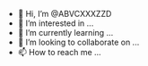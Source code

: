 - 👋 Hi, I’m @ABVCXXXZZD
- 👀 I’m interested in ...
- 🌱 I’m currently learning ...
- 💞️ I’m looking to collaborate on ...
- 📫 How to reach me ...

<!---
ABVCXXXZZD/ABVCXXXZZD is a ✨ special ✨ repository because its `README.md` (this file) appears on your GitHub profile.
You can click the Preview link to take a look at your changes.
--->
